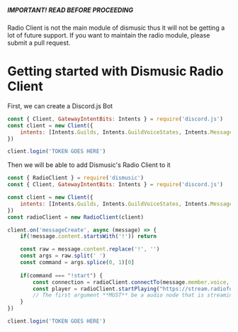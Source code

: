 ##### IMPORTANT! READ BEFORE PROCEEDING

Radio Client is not the main module of dismusic thus it will not be getting a lot of future support.
If you want to maintain the radio module, please submit a pull request.

# Getting started with Dismusic Radio Client

First, we can create a Discord.js Bot

```js
const { Client, GatewayIntentBits: Intents } = require('discord.js')
const client = new Client({
    intents: [Intents.Guilds, Intents.GuildVoiceStates, Intents.MessageContent, Intents.GuildMessages]
})

client.login('TOKEN GOES HERE')
```

Then we will be able to add Dismusic's Radio Client to it

```js
const { RadioClient } = require('dismusic')
const { Client, GatewayIntentBits: Intents } = require('discord.js')

const client = new Client({
    intents: [Intents.Guilds, Intents.GuildVoiceStates, Intents.MessageContent, Intents.GuildMessages]
})
const radioClient = new RadioClient(client)

client.on('messageCreate', async (message) => {
    if(!message.content.startsWith('!')) return

    const raw = message.content.replace('!', '')
    const args = raw.split(' ')
    const command = args.splice(0, 1)[0]
    
    if(command === "!start") {
        const connection = radioClient.connectTo(message.member.voice, message.guild)
        const player = radioClient.startPlaying("https://stream.radiofomix.nl/listen/fomix/stream", message.guild)
        // The first argument **MUST** be a audio node that is streaming though https. Does not work with YouTube links
    }
})

client.login('TOKEN GOES HERE')
```